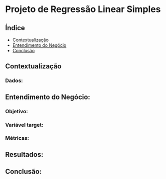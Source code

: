 # Projeto de Regressão Linear Simples

## Índice
- <a href="#-Contextualização"> Contextualização</a>
- <a href="#-Entendimento-do-Negócio"> Entendimento do Negócio</a>
- <a href="#-Conclusão"> Conclusão</a>

## Contextualização
### Dados:


## Entendimento do Negócio:
### Objetivo:
### Variável target:
### Métricas:

## Resultados:


## Conclusão:
